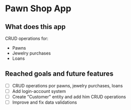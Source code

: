 # Pawn Shop App

## What does this app 

CRUD operations for:
- Pawns
- Jewelry purchases
- Loans

## Reached goals and future features
- [ ] CRUD operations por pawns, jewelry purchases, loans
- [ ] Add login-account system
- [ ] Create "Customer" entity and add him CRUD operations
- [ ] Improve and fix data validations
